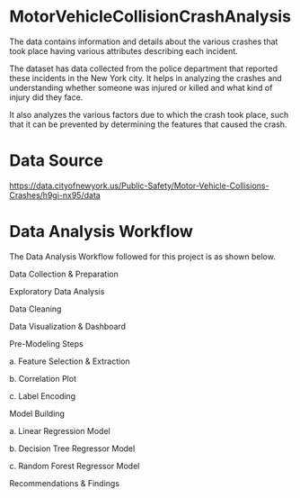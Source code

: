 # MotorVehicleCollisionCrashAnalysis
The data contains information and details about the 
various crashes that took place having various attributes describing each incident. 

The dataset has 
data collected from the police department that reported these incidents in the New York city. It 
helps in analyzing the crashes and understanding whether someone was injured or killed and what 
kind of injury did they face. 

It also analyzes the various factors due to which the crash took place, 
such that it can be prevented by determining the features that caused the crash.

# Data Source
https://data.cityofnewyork.us/Public-Safety/Motor-Vehicle-Collisions-Crashes/h9gi-nx95/data


# Data Analysis Workflow
The Data Analysis Workflow followed for this project is as shown below.

Data Collection & Preparation

Exploratory Data Analysis

Data Cleaning

Data Visualization & Dashboard

Pre-Modeling Steps

a. Feature Selection & Extraction

b. Correlation Plot

c. Label Encoding

Model Building

a. Linear Regression Model

b. Decision Tree Regressor Model

c. Random Forest Regressor Model

Recommendations & Findings

